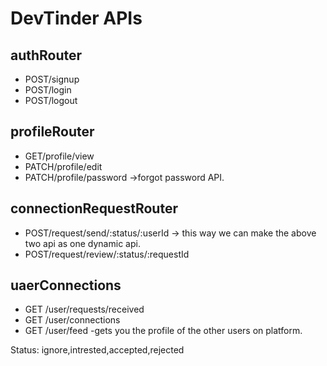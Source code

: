 # DevTinder APIs

## authRouter

- POST/signup
- POST/login
- POST/logout

## profileRouter

- GET/profile/view
- PATCH/profile/edit
- PATCH/profile/password ->forgot password API.

## connectionRequestRouter

<!-- - POST/request/send/intrested/:userID
- POST/request/send/ignore/:userID -->

- POST/request/send/:status/:userId -> this way we can make the above two api as one dynamic api.
- POST/request/review/:status/:requestId

## uaerConnections

- GET /user/requests/received
- GET /user/connections
- GET /user/feed -gets you the profile of the other users on platform.

Status: ignore,intrested,accepted,rejected

